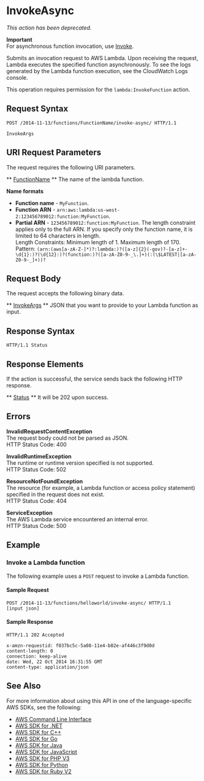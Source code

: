 # InvokeAsync<a name="API_InvokeAsync"></a>

 *This action has been deprecated\.* 

**Important**  
For asynchronous function invocation, use [Invoke](API_Invoke.md)\.

Submits an invocation request to AWS Lambda\. Upon receiving the request, Lambda executes the specified function asynchronously\. To see the logs generated by the Lambda function execution, see the CloudWatch Logs console\.

This operation requires permission for the `lambda:InvokeFunction` action\.

## Request Syntax<a name="API_InvokeAsync_RequestSyntax"></a>

```
POST /2014-11-13/functions/FunctionName/invoke-async/ HTTP/1.1

InvokeArgs
```

## URI Request Parameters<a name="API_InvokeAsync_RequestParameters"></a>

The request requires the following URI parameters\.

 ** [FunctionName](#API_InvokeAsync_RequestSyntax) **   <a name="SSS-InvokeAsync-request-FunctionName"></a>
The name of the lambda function\.  

**Name formats**
+  **Function name** \- `MyFunction`\.
+  **Function ARN** \- `arn:aws:lambda:us-west-2:123456789012:function:MyFunction`\.
+  **Partial ARN** \- `123456789012:function:MyFunction`\.
The length constraint applies only to the full ARN\. If you specify only the function name, it is limited to 64 characters in length\.  
Length Constraints: Minimum length of 1\. Maximum length of 170\.  
Pattern: `(arn:(aws[a-zA-Z-]*)?:lambda:)?([a-z]{2}(-gov)?-[a-z]+-\d{1}:)?(\d{12}:)?(function:)?([a-zA-Z0-9-_\.]+)(:(\$LATEST|[a-zA-Z0-9-_]+))?` 

## Request Body<a name="API_InvokeAsync_RequestBody"></a>

The request accepts the following binary data\.

 ** [InvokeArgs](#API_InvokeAsync_RequestSyntax) **   <a name="SSS-InvokeAsync-request-InvokeArgs"></a>
JSON that you want to provide to your Lambda function as input\.

## Response Syntax<a name="API_InvokeAsync_ResponseSyntax"></a>

```
HTTP/1.1 Status
```

## Response Elements<a name="API_InvokeAsync_ResponseElements"></a>

If the action is successful, the service sends back the following HTTP response\.

 ** [Status](#API_InvokeAsync_ResponseSyntax) **   <a name="SSS-InvokeAsync-response-Status"></a>
It will be 202 upon success\.

## Errors<a name="API_InvokeAsync_Errors"></a>

 **InvalidRequestContentException**   
The request body could not be parsed as JSON\.  
HTTP Status Code: 400

 **InvalidRuntimeException**   
The runtime or runtime version specified is not supported\.  
HTTP Status Code: 502

 **ResourceNotFoundException**   
The resource \(for example, a Lambda function or access policy statement\) specified in the request does not exist\.  
HTTP Status Code: 404

 **ServiceException**   
The AWS Lambda service encountered an internal error\.  
HTTP Status Code: 500

## Example<a name="API_InvokeAsync_Examples"></a>

### Invoke a Lambda function<a name="API_InvokeAsync_Example_1"></a>

The following example uses a `POST` request to invoke a Lambda function\. 

#### Sample Request<a name="API_InvokeAsync_Example_1_Request"></a>

```
POST /2014-11-13/functions/helloworld/invoke-async/ HTTP/1.1
[input json]
```

#### Sample Response<a name="API_InvokeAsync_Example_1_Response"></a>

```
HTTP/1.1 202 Accepted
          
x-amzn-requestid: f037bc5c-5a08-11e4-b02e-af446c3f9d0d
content-length: 0
connection: keep-alive
date: Wed, 22 Oct 2014 16:31:55 GMT
content-type: application/json
```

## See Also<a name="API_InvokeAsync_SeeAlso"></a>

For more information about using this API in one of the language\-specific AWS SDKs, see the following:
+  [AWS Command Line Interface](https://docs.aws.amazon.com/goto/aws-cli/lambda-2015-03-31/InvokeAsync) 
+  [AWS SDK for \.NET](https://docs.aws.amazon.com/goto/DotNetSDKV3/lambda-2015-03-31/InvokeAsync) 
+  [AWS SDK for C\+\+](https://docs.aws.amazon.com/goto/SdkForCpp/lambda-2015-03-31/InvokeAsync) 
+  [AWS SDK for Go](https://docs.aws.amazon.com/goto/SdkForGoV1/lambda-2015-03-31/InvokeAsync) 
+  [AWS SDK for Java](https://docs.aws.amazon.com/goto/SdkForJava/lambda-2015-03-31/InvokeAsync) 
+  [AWS SDK for JavaScript](https://docs.aws.amazon.com/goto/AWSJavaScriptSDK/lambda-2015-03-31/InvokeAsync) 
+  [AWS SDK for PHP V3](https://docs.aws.amazon.com/goto/SdkForPHPV3/lambda-2015-03-31/InvokeAsync) 
+  [AWS SDK for Python](https://docs.aws.amazon.com/goto/boto3/lambda-2015-03-31/InvokeAsync) 
+  [AWS SDK for Ruby V2](https://docs.aws.amazon.com/goto/SdkForRubyV2/lambda-2015-03-31/InvokeAsync) 